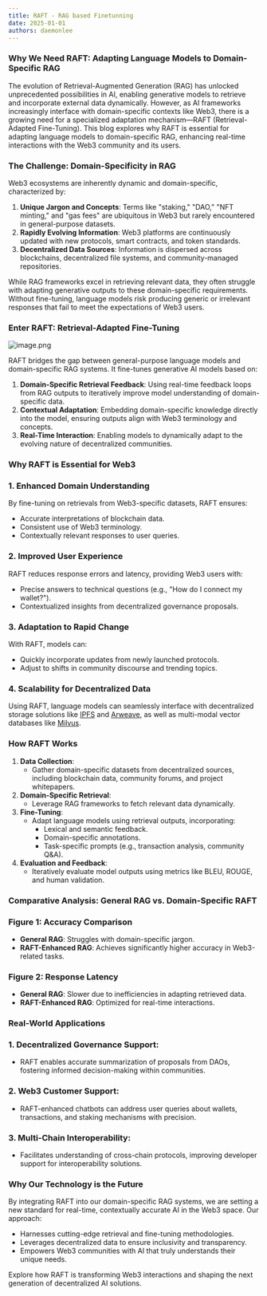 ```yaml
---
title: RAFT - RAG based Finetunning
date: 2025-01-01
authors: daemonlee
---
```


### Why We Need RAFT: Adapting Language Models to Domain-Specific RAG

The evolution of Retrieval-Augmented Generation (RAG) has unlocked unprecedented possibilities in AI, enabling generative models to retrieve and incorporate external data dynamically. However, as AI frameworks increasingly interface with domain-specific contexts like Web3, there is a growing need for a specialized adaptation mechanism—RAFT (Retrieval-Adapted Fine-Tuning). This blog explores why RAFT is essential for adapting language models to domain-specific RAG, enhancing real-time interactions with the Web3 community and its users.

### The Challenge: Domain-Specificity in RAG

Web3 ecosystems are inherently dynamic and domain-specific, characterized by:

1. **Unique Jargon and Concepts**: Terms like "staking," "DAO," "NFT minting," and "gas fees" are ubiquitous in Web3 but rarely encountered in general-purpose datasets.
2. **Rapidly Evolving Information**: Web3 platforms are continuously updated with new protocols, smart contracts, and token standards.
3. **Decentralized Data Sources**: Information is dispersed across blockchains, decentralized file systems, and community-managed repositories.

While RAG frameworks excel in retrieving relevant data, they often struggle with adapting generative outputs to these domain-specific requirements. Without fine-tuning, language models risk producing generic or irrelevant responses that fail to meet the expectations of Web3 users.

<!-- truncate -->

### Enter RAFT: Retrieval-Adapted Fine-Tuning

![image.png](/img/docs/blog/post/raft-rag/1-img.png)

RAFT bridges the gap between general-purpose language models and domain-specific RAG systems. It fine-tunes generative AI models based on:

1. **Domain-Specific Retrieval Feedback**: Using real-time feedback loops from RAG outputs to iteratively improve model understanding of domain-specific data.
2. **Contextual Adaptation**: Embedding domain-specific knowledge directly into the model, ensuring outputs align with Web3 terminology and concepts.
3. **Real-Time Interaction**: Enabling models to dynamically adapt to the evolving nature of decentralized communities.

### Why RAFT is Essential for Web3

### 1. **Enhanced Domain Understanding**

By fine-tuning on retrievals from Web3-specific datasets, RAFT ensures:

- Accurate interpretations of blockchain data.
- Consistent use of Web3 terminology.
- Contextually relevant responses to user queries.

### 2. **Improved User Experience**

RAFT reduces response errors and latency, providing Web3 users with:

- Precise answers to technical questions (e.g., "How do I connect my wallet?").
- Contextualized insights from decentralized governance proposals.

### 3. **Adaptation to Rapid Change**

With RAFT, models can:

- Quickly incorporate updates from newly launched protocols.
- Adjust to shifts in community discourse and trending topics.

### 4. **Scalability for Decentralized Data**

Using RAFT, language models can seamlessly interface with decentralized storage solutions like [IPFS](https://ipfs.io/) and [Arweave](https://www.arweave.org/), as well as multi-modal vector databases like [Milvus](https://milvus.io/).

### How RAFT Works

1. **Data Collection**:
   - Gather domain-specific datasets from decentralized sources, including blockchain data, community forums, and project whitepapers.
2. **Domain-Specific Retrieval**:
   - Leverage RAG frameworks to fetch relevant data dynamically.
3. **Fine-Tuning**:
   - Adapt language models using retrieval outputs, incorporating:
     - Lexical and semantic feedback.
     - Domain-specific annotations.
     - Task-specific prompts (e.g., transaction analysis, community Q&A).
4. **Evaluation and Feedback**:
   - Iteratively evaluate model outputs using metrics like BLEU, ROUGE, and human validation.

### Comparative Analysis: General RAG vs. Domain-Specific RAFT

### Figure 1: Accuracy Comparison

- **General RAG**: Struggles with domain-specific jargon.
- **RAFT-Enhanced RAG**: Achieves significantly higher accuracy in Web3-related tasks.

### Figure 2: Response Latency

- **General RAG**: Slower due to inefficiencies in adapting retrieved data.
- **RAFT-Enhanced RAG**: Optimized for real-time interactions.

### Real-World Applications

### 1. **Decentralized Governance Support**:

- RAFT enables accurate summarization of proposals from DAOs, fostering informed decision-making within communities.

### 2. **Web3 Customer Support**:

- RAFT-enhanced chatbots can address user queries about wallets, transactions, and staking mechanisms with precision.

### 3. **Multi-Chain Interoperability**:

- Facilitates understanding of cross-chain protocols, improving developer support for interoperability solutions.

### Why Our Technology is the Future

By integrating RAFT into our domain-specific RAG systems, we are setting a new standard for real-time, contextually accurate AI in the Web3 space. Our approach:

- Harnesses cutting-edge retrieval and fine-tuning methodologies.
- Leverages decentralized data to ensure inclusivity and transparency.
- Empowers Web3 communities with AI that truly understands their unique needs.

Explore how RAFT is transforming Web3 interactions and shaping the next generation of decentralized AI solutions.

